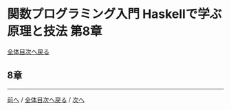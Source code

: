 # 関数プログラミング入門 Haskellで学ぶ原理と技法 第8章
[全体目次へ戻る](../index.md)

## 8章

***

[前へ](c7.md) /
[全体目次へ戻る](../index.md) /
[次へ](c9.md)

